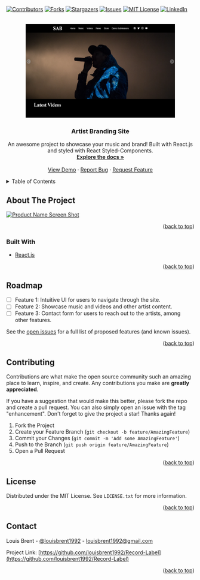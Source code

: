 <div id="top"></div>
<!--
*** Thanks for checking out the Best-README-Template. If you have a suggestion
*** that would make this better, please fork the repo and create a pull request
*** or simply open an issue with the tag "enhancement".
*** Don't forget to give the project a star!
*** Thanks again! Now go create something AMAZING! :D
-->

<!-- PROJECT SHIELDS -->
<!--
*** I'm using markdown "reference style" links for readability.
*** Reference links are enclosed in brackets [ ] instead of parentheses ( ).
*** See the bottom of this document for the declaration of the reference variables
*** for contributors-url, forks-url, etc. This is an optional, concise syntax you may use.
*** https://www.markdownguide.org/basic-syntax/#reference-style-links
-->

[![Contributors][contributors-shield]][contributors-url]
[![Forks][forks-shield]][forks-url]
[![Stargazers][stars-shield]][stars-url]
[![Issues][issues-shield]][issues-url]
[![MIT License][license-shield]][license-url]
[![LinkedIn][linkedin-shield]][linkedin-url]

<!-- PROJECT LOGO -->
<br />
<div align="center">
  <a href="https://github.com/louisbrent1992/Record-Label">
    <img src="images/screenshot1.png" alt="Logo" width="400" height="250">
  </a>

<h3 align="center">Artist Branding Site</h3>

  <p align="center">
    An awesome project to showcase your music and brand! Built with React.js and styled with React Styled-Components.
    <br />
    <a href="https://github.com/louisbrent1992/Record-Label"><strong>Explore the docs »</strong></a>
    <br />
    <br />
    <a href="https://github.com/louisbrent1992/Record-Label">View Demo</a>
    ·
    <a href="https://github.com/louisbrent1992/Record-Label/issues">Report Bug</a>
    ·
    <a href="https://github.com/louisbrent1992/Record-Label/issues">Request Feature</a>
  </p>
</div>

<!-- TABLE OF CONTENTS -->
<details>
  <summary>Table of Contents</summary>
  <ol>
    <li>
      <a href="#about-the-project">About The Project</a>
      <ul>
        <li><a href="#built-with">Built With</a></li>
      </ul>
    </li>
    <li><a href="#usage">Usage</a></li>
    <li><a href="#roadmap">Roadmap</a></li>
    <li><a href="#contributing">Contributing</a></li>
    <li><a href="#license">License</a></li>
    <li><a href="#contact">Contact</a></li>
    <li><a href="#acknowledgments">Acknowledgments</a></li>
  </ol>
</details>

<!-- ABOUT THE PROJECT -->

## About The Project

[![Product Name Screen Shot][product-screenshot]]('./images/screenshot2.png')

<p align="right">(<a href="#top">back to top</a>)</p>

### Built With

- [React.js](https://reactjs.org/)

<p align="right">(<a href="#top">back to top</a>)</p>

<!-- ROADMAP -->

## Roadmap

- [ ] Feature 1: Intuitive UI for users to navigate through the site.
- [ ] Feature 2: Showcase music and videos and other artist content.
- [ ] Feature 3: Contact form for users to reach out to the artists, among other features.

See the [open issues](https://github.com/louisbrent1992/Record-Label/issues) for a full list of proposed features (and known issues).

<p align="right">(<a href="#top">back to top</a>)</p>

<!-- CONTRIBUTING -->

## Contributing

Contributions are what make the open source community such an amazing place to learn, inspire, and create. Any contributions you make are **greatly appreciated**.

If you have a suggestion that would make this better, please fork the repo and create a pull request. You can also simply open an issue with the tag "enhancement".
Don't forget to give the project a star! Thanks again!

1. Fork the Project
2. Create your Feature Branch (`git checkout -b feature/AmazingFeature`)
3. Commit your Changes (`git commit -m 'Add some AmazingFeature'`)
4. Push to the Branch (`git push origin feature/AmazingFeature`)
5. Open a Pull Request

<p align="right">(<a href="#top">back to top</a>)</p>

<!-- LICENSE -->

## License

Distributed under the MIT License. See `LICENSE.txt` for more information.

<p align="right">(<a href="#top">back to top</a>)</p>

<!-- CONTACT -->

## Contact

Louis Brent - [@louisbrent1992](https://twitter.com/louisbrent1992) - louisbrent1992@gmail.com

Project Link: [https://github.com/louisbrent1992/Record-Label](https://github.com/louisbrent1992/Record-Label)

<p align="right">(<a href="#top">back to top</a>)</p>

<!-- MARKDOWN LINKS & IMAGES -->
<!-- https://www.markdownguide.org/basic-syntax/#reference-style-links -->

[contributors-shield]: https://img.shields.io/github/contributors/louisbrent1992/Record-Label.svg?style=for-the-badge
[contributors-url]: https://github.com/louisbrent1992/Record-Label/graphs/contributors
[forks-shield]: https://img.shields.io/github/forks/louisbrent1992/Record-Label.svg?style=for-the-badge
[forks-url]: https://github.com/louisbrent1992/Record-Label/network/members
[stars-shield]: https://img.shields.io/github/stars/louisbrent1992/Record-Label.svg?style=for-the-badge
[stars-url]: https://github.com/louisbrent1992/Record-Label/stargazers
[issues-shield]: https://img.shields.io/github/issues/louisbrent1992/Record-Label.svg?style=for-the-badge
[issues-url]: https://github.com/louisbrent1992/Record-Label/issues
[license-shield]: https://img.shields.io/github/license/louisbrent1992/Record-Label.svg?style=for-the-badge
[license-url]: https://github.com/louisbrent1992/Record-Label/blob/master/LICENSE.txt
[linkedin-shield]: https://img.shields.io/badge/-LinkedIn-black.svg?style=for-the-badge&logo=linkedin&colorB=555
[linkedin-url]: https://linkedin.com/in/louis-brent
[product-screenshot]: images/screenshot2.png
